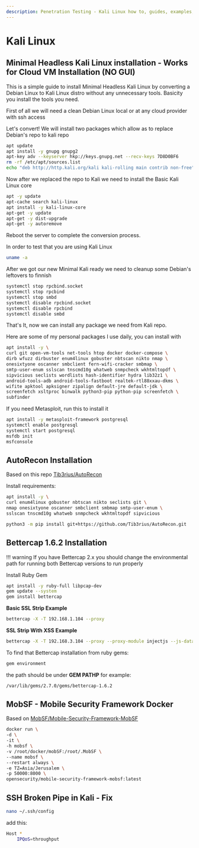 ```yaml
---
description: Penetration Testing - Kali Linux how to, guides, examples, and simple usage and tools
---
```


# Kali Linux

## Minimal Headless Kali Linux installation - Works for Cloud VM Installation (NO GUI)

This is a simple guide to install Minimal Headless Kali Linux by converting a Debian Linux to Kali Linux distro without any unnecessary tools. Basicity you install the tools you need.

First of all we will need a clean Debian Linux local or at any cloud provider with ssh access

Let's convert! We will install two packages which allow as to replace Debian's repo to kali repo

```bash
apt update
apt install -y gnupg gnupg2
apt-key adv --keyserver hkp://keys.gnupg.net --recv-keys 7D8D0BF6
rm -rf /etc/apt/sources.list
echo "deb http://http.kali.org/kali kali-rolling main contrib non-free" >> /etc/apt/sources.list
```

Now after we replaced the repo to Kali we need to install the Basic Kali Linux core

```bash
apt -y update
apt-cache search kali-linux
apt install -y kali-linux-core
apt-get -y update
apt-get -y dist-upgrade
apt-get -y autoremove
```

Reboot the server to complete the conversion process.

In order to test that you are using Kali Linux

```bash
uname -a
```

After we got our new Minimal Kali ready we need to cleanup some Debian's leftovers to finnish

```bash
systemctl stop rpcbind.socket
systemctl stop rpcbind
systemctl stop smbd
systemctl disable rpcbind.socket
systemctl disable rpcbind
systemctl disable smbd
```

That's It, now we can install any package we need from Kali repo.

Here are some of my personal packages I use daily, you can install with

```bash
apt install -y \
curl git open-vm-tools net-tools htop docker docker-compose \
dirb wfuzz dirbuster enum4linux gobuster nbtscan nikto nmap \
onesixtyone oscanner smbclient fern-wifi-cracker smbmap \
smtp-user-enum sslscan tnscmd10g whatweb snmpcheck wkhtmltopdf \
sipvicious seclists wordlists hash-identifier hydra lib32z1 \
android-tools-adb android-tools-fastboot realtek-rtl88xxau-dkms \
wifite apktool apksigner zipalign default-jre default-jdk \
screenfetch xsltproc binwalk python3-pip python-pip screenfetch \
subfinder

```

If you need Metasploit, run this to install it

```bash
apt install -y metasploit-framework postgresql
systemctl enable postgresql
systemctl start postgresql
msfdb init
msfconsole
```

## AutoRecon Installation

Based on this repo [Tib3rius/AutoRecon](https://github.com/Tib3rius/AutoRecon)

Install requirements:

```bash
apt install -y \
curl enum4linux gobuster nbtscan nikto seclists git \
nmap onesixtyone oscanner smbclient smbmap smtp-user-enum \
sslscan tnscmd10g whatweb snmpcheck wkhtmltopdf sipvicious
```

```bash
python3 -m pip install git+https://github.com/Tib3rius/AutoRecon.git
```

## Bettercap 1.6.2 Installation

!!! warning
    If you have Bettercap 2.x you should change the environmental path for running both Bettercap versions to run properly

Install Ruby Gem

```bash
apt install -y ruby-full libpcap-dev
gem update --system
gem install bettercap
```

__Basic SSL Strip Example__

```bash
bettercap -X -T 192.168.1.104 --proxy
```

__SSL Strip With XSS Example__

```bash
bettercap -X -T 192.168.3.104 --proxy --proxy-module injectjs --js-data "<script>alert('SSL STRIP, Script Injection')</script>"
```

To find that Bettercap installation from ruby gems:

```bash
gem environment
```

the path should be under __GEM PATHP__ for example:

```bash
/var/lib/gems/2.7.0/gems/bettercap-1.6.2
```

## MobSF - Mobile Security Framework Docker

Based on [MobSF/Mobile-Security-Framework-MobSF](https://github.com/MobSF/Mobile-Security-Framework-MobSF)

```bash
docker run \
-d \
-it \
-h mobsf \
-v /root/docker/mobSF:/root/.MobSF \
--name mobsf \
--restart always \
-e TZ=Asia/Jerusalem \
-p 50000:8000 \
opensecurity/mobile-security-framework-mobsf:latest
```

## SSH Broken Pipe in Kali - Fix

```bash
nano ~/.ssh/config
```

add this:

```bash
Host *
    IPQoS=throughput
```

